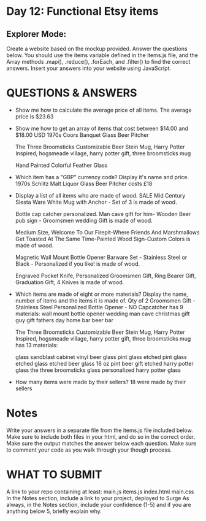 # Day 12: Functional Etsy items

## Explorer Mode:

Create a website based on the mockup provided.
Answer the questions below. You should use the items variable defined in the items.js file, and the Array methods .map(), .reduce(), .forEach, and .filter() to find the correct answers.
Insert your answers into your website using JavaScript.

# QUESTIONS & ANSWERS

* Show me how to calculate the average price of all items.
    The average price is $23.63
* Show me how to get an array of items that cost between $14.00 and $18.00 USD
    1970s Coors Banquet Glass Beer Pitcher

    The Three Broomsticks Customizable Beer Stein Mug, Harry Potter Inspired, hogsmeade village, harry potter gift, three broomsticks mug

    Hand Painted Colorful Feather Glass

* Which item has a "GBP" currency code? Display it's name and price.
   1970s Schlitz Malt Liquor Glass Beer Pitcher costs £18
* Display a list of all items who are made of wood.
    SALE Mid Century Siesta Ware White Mug with Anchor - Set of 3 is made of wood.

    Bottle cap catcher personalized. Man cave gift for him- Wooden Beer pub sign - Groomsmen wedding Gift is made of wood.

    Medium Size, Welcome To Our Firepit-Where Friends And Marshmallows Get Toasted At The Same Time-Painted Wood Sign-Custom Colors is made of wood.

    Magnetic Wall Mount Bottle Opener Barware Set - Stainless Steel or Black - Personalized if you like! is made of wood.

    Engraved Pocket Knife, Personalized Groomsmen Gift, Ring Bearer Gift, Graduation Gift, 4 Knives is made of wood.

* Which items are made of eight or more materials? Display the name, number of items and the items it is made of.
  Qty of 2 Groomsmen Gift - Stainless Steel Personalized Bottle Opener - NO Capcatcher has 9 materials:
  wall mount bottle opener
  wedding
  man cave
  christmas gift
  guy gift
  fathers day
  home bar
  beer
  bar

  The Three Broomsticks Customizable Beer Stein Mug, Harry Potter  Inspired, hogsmeade village, harry potter gift, three broomsticks mug  has 13 materials:

  glass
  sandblast cabinet
  vinyl
  beer glass
  pint glass
  etched pint glass
  etched glass
  etched beer glass
  16 oz pint
  beer gift
  etched harry potter glass
  the three broomsticks glass
  personalized harry potter glass

* How many items were made by their sellers?
   18 were made by their sellers

# Notes
Write your answers in a separate file from the items.js file included below. Make sure to include both files in your html, and do so in the correct order.
Make sure the output matches the answer below each question. Make sure to comment your code as you walk through your though process.
# WHAT TO SUBMIT
A link to your repo containing at least:
main.js
items.js
index.html
main.css
In the Notes section, include a link to your project, deployed to Surge
As always, in the Notes section, include your confidence (1-5) and if you are anything below 5, briefly explain why.
